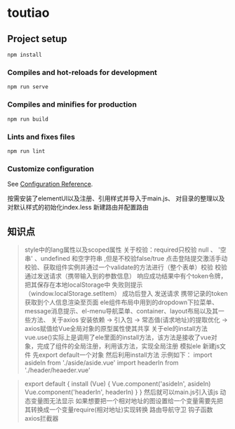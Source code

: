 # toutiao

## Project setup
```
npm install
```

### Compiles and hot-reloads for development
```
npm run serve
```

### Compiles and minifies for production
```
npm run build
```

### Lints and fixes files
```
npm run lint
```

### Customize configuration
See [Configuration Reference](https://cli.vuejs.org/config/).

按需安装了elementUI以及注册、引用样式并导入于main.js、
对目录的整理以及对默认样式的初始化index.less
新建路由并配置路由

## 知识点

>style中的lang属性以及scoped属性
>关于校验：required只校验 null 、 '空串' 、undefined 和空字符串 ,但是不校验false/true
>点击登陆提交激活手动校验、获取组件实例并通过一个validate的方法进行（整个表单）校验
>校验通过发送请求（携带输入到的参数信息）
>响应成功结果中有个token令牌，把其保存在本地localStorage中 失败则提示（window.localStorage.setItem）
>成功后登入 发送请求 携带记录的token 获取到个人信息渲染至页面
>ele组件布局中用到的dropdown下拉菜单、message消息提示、el-menu导航菜单、container、layout布局以及其一些方法、
>关于axios      安装依赖 -> 引入包 -> 常态值(请求地址)的提取优化 -> axios赋值给Vue全局对象的原型属性使其共享
>关于ele的install方法
>vue.use()实际上是调用了ele里面的install方法，该方法是接收了vue对象，完成了组件的全局注册，利用该方法，实现全局注册
>模拟ele 新建js文件 先export default一个对象 然后利用install方法
>示例如下：
>import asideIn from './aside/aside.vue'
>import headerIn from './header/heaeder.vue'

>export default {
>  install (Vue) {
>    Vue.component('asideIn', asideIn)
>    Vue.component('headerIn', headerIn)
>  }
>}
>然后就可以main.js引入该js
>动态变量图无法显示  如果想要把一个相对地址的图设置给一个变量需要先把其转换成一个变量require(相对地址)实现转换
>路由导航守卫 钩子函数
>axios拦截器